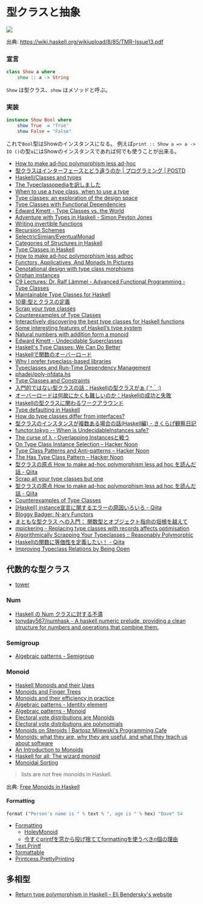 # 型クラスと抽象

![](https://i.gyazo.com/51a4265483dc39c8c43d90a1e60f4fac.jpg)

出典: <https://wiki.haskell.org/wikiupload/8/85/TMR-Issue13.pdf>

### 宣言

```haskell
class Show a where
    show :: a -> String
```

`Show` は型クラス、`show` はメソッドと呼ぶ。

### 実装

```haskell
instance Show Bool where
    show True  = "True"
    show False = "False"
```

これで`Bool`型はShowのインスタンスになる。
例えば`print :: Show a => a -> IO ()`の型`a`にはShowのインスタンスであれば何でも使うことが出来る。

* [How to make ad-hoc polymorphism less ad-hoc](http://people.csail.mit.edu/dnj/teaching/6898/papers/wadler88.pdf)
* [型クラスはインターフェースとどう違うのか \| プログラミング \| POSTD](http://postd.cc/how_do_type_classes_differ_from_interfaces/)
* [Haskell/Classes and types](https://en.wikibooks.org/wiki/Haskell/Classes_and_types)
* [The Typeclassopediaを訳しました](http://snak.tdiary.net/20091020.html)
* [When to use a type class, when to use a type](http://stackoverflow.com/questions/12286315/when-to-use-a-type-class-when-to-use-a-type)
* [Type classes: an exploration of the design space](http://courses.cs.washington.edu/courses/cse590p/06sp/multi.pdf)
* [Type Classes with Functional Dependencies](http://web.cecs.pdx.edu/~mpj/pubs/fundeps-esop2000.pdf)
* [Edward Kmett - Type Classes vs. the World](https://www.youtube.com/watch?v=hIZxTQP1ifo)
* [Adventure with Types in Haskell - Simon Peyton Jones](https://www.youtube.com/watch?v=6COvD8oynmI)
* [Writing invertible functions](http://blog.callcc.name/posts/invertible-functions.html)
* [Recursion Schemes](https://www.youtube.com/watch?v=Zw9KeP3OzpU)
* [SelectricSimian/EventualMonad](https://github.com/selectricsimian/eventualmonad)
* [Categories of Structures in Haskell](http://comonad.com/reader/2015/categories-of-structures-in-haskell/)
* [Type Classes in Haskell](http://ropas.snu.ac.kr/lib/dock/HaHaJoWa1996.pdf)
* [How to make ad-hoc polymorphism less adhoc](http://202.3.77.10/users/karkare/courses/2010/cs653/Papers/ad-hoc-polymorphism.pdf)
* [Functors, Applicatives, And Monads In Pictures](http://adit.io/posts/2013-04-17-functors,_applicatives,_and_monads_in_pictures.html)
* [Denotational design with type class morphisms](http://conal.net/papers/type-class-morphisms/type-class-morphisms-long.pdf)
* [Orphan instances](http://maoe.hatenadiary.jp/entry/20100902/1283358286)
* [C9 Lectures: Dr. Ralf Lämmel - Advanced Functional Programming - Type Classes](https://channel9.msdn.com/Shows/Going+Deep/C9-Lectures-Dr-Ralf-Lmmel-Advanced-Functional-Programming-Type-Classes)
* [Maintainable Type Classes for Haskell](https://ff32.host.cs.st-andrews.ac.uk/papers/hsym15.pdf)
* [10章:型とクラスの定義](http://www.slideshare.net/RuiccRail/programming-haskell-chapter10)
* [Scrap your type classes](http://www.haskellforall.com/2012/05/scrap-your-type-classes.html)
* [Counterexamples of Type Classes](http://blog.functorial.com/posts/2015-12-06-Counterexamples.html)
* [Interactively discovering the best type classes for Haskell functions](http://begriffs.com/posts/2013-08-25-interactively-discovering-best-type.html)
* [Some interesting features of Haskell’s type system](https://jeltsch.wordpress.com/2013/02/09/some-interesting-features-of-haskells-type-system/)
* [Natural numbers with addition form a monoid](https://theorylunch.wordpress.com/2013/12/03/natural-numbers-with-addition-form-a-monoid/)
* [Edward Kmett - Undecidable Superclasses](https://www.youtube.com/watch?v=ZL9ehIJhk98)
* [Haskell's Type Classes: We Can Do Better](http://degoes.net/articles/principled-typeclasses)
* [Haskellで関数のオーバーロード](http://qiita.com/7shi/items/17a1567a635af17fc83f)
* [Why I prefer typeclass-based libraries](http://www.yesodweb.com/blog/2016/03/why-i-prefer-typeclass-based-libraries)
* [Typeclasses and Run-Time Dependency Management](https://turingjump.com/posts/smerdyakov.html)
* [phadej/poly-nfdata.hs](https://gist.github.com/phadej/2fc066c00e33b9486e1a3e5f7767a8d7)
* [Type Classes and Constraints](https://gist.github.com/Icelandjack/5afdaa32f41adf3204ef9025d9da2a70)
* [入門的ではない型クラスの話：Haskellの型クラスがぁ (´^｀;)](http://d.hatena.ne.jp/m-hiyama/20160928/1475022255)
* [オーバーロードは何故にかくも難しいのか：Haskellの成功と失敗](http://d.hatena.ne.jp/m-hiyama/20160930/1475198218)
* [Haskellの型クラスに関わるワークアラウンド](http://d.hatena.ne.jp/m-hiyama/20161003/1475457068)
* [Type defaulting in Haskell](http://kseo.github.io/posts/2017-01-04-type-defaulting-in-haskell.html)
* [How do type classes differ from interfaces?](http://www.parsonsmatt.org/2017/01/07/how_do_type_classes_differ_from_interfaces.html)
* [型クラスのインスタンスが複数ある場合の話(Haskell編) - きくらげ観察日記](http://inkar-us-i.hatenablog.com/entry/2017/01/25/120000)
* [functor.tokyo -- When is UndecidableInstances safe?](https://functor.tokyo/blog/2017-04-07-undecidable-instances)
* [The curse of λ - Overlapping Instancesと戦う](https://myuon.github.io/posts/2017-08-21-overlapping-instances.html)
* [On Type Class Instance Selection – Hacker Noon](https://hackernoon.com/typeclass-instance-selection-fea1068920e6)
* [Type Class Patterns and Anti-patterns – Hacker Noon](https://hackernoon.com/type-class-patterns-and-anti-patterns-efd045c5af66)
* [The Has Type Class Pattern – Hacker Noon](https://hackernoon.com/the-has-type-class-pattern-ca12adab70ae)
* [型クラスの原点 How to make ad-hoc polymorphism less ad hoc を読んだ話 - Qiita](http://qiita.com/Biacco/items/083f05d5d1d87730f7db)
* [Scrap all your type classes but one](http://h2.jaguarpaw.co.uk/posts/scrap-all-your-typeclasses-but-one/)
* [型クラスの原点 How to make ad-hoc polymorphism less ad hoc を読んだ話 - Qiita](http://qiita.com/Biacco/items/083f05d5d1d87730f7db)
* [Counterexamples of Type Classes](http://blog.functorial.com/posts/2015-12-06-Counterexamples.html?repost)
* [[Haskell] instance宣言に関するエラーの原因いろいろ - Qiita](https://qiita.com/tezca686/items/1771623c3241d6863e61)
* [Bloggy Badger: N-ary Functors](http://gelisam.blogspot.jp/2017/12/n-ary-functors.html)
* [まともな型クラス への入門： 関数型とオブジェクト指向の垣根を越えて](http://d.hatena.ne.jp/m-hiyama/20180109/1515455333)
* [mpickering - Replacing type classes with records affects optimisation](http://mpickering.github.io/posts/2018-03-20-recordsvstypeclasses.html)
* [Algorithmically Scrapping Your Typeclasses :: Reasonably Polymorphic](http://reasonablypolymorphic.com/blog/algorithmic-sytc/)
* [Haskellの関数に等価性を定義したい！ - Qiita](https://qiita.com/nwtgck/items/8371855594e6e1b2aca6)
* [Improving Typeclass Relations by Being Open](https://www.fceia.unr.edu.ar/~mauro/pubs/cm-conf.pdf)

## 代数的な型クラス
* [tower](https://tonyday567.github.io/tower/index.html)

### Num
* [Haskell の Num クラスに対する不満](http://d-poppo.nazo.cc/blog/2016/06/haskell-num-class/)
* [tonyday567/numhask - A haskell numeric prelude, providing a clean structure for numbers and operations that combine them.](https://github.com/tonyday567/numhask)

### Semigroup
* [Algebraic patterns - Semigroup](http://philipnilsson.github.io/Badness10k/posts/2016-07-14-functional-patterns-semigroup.html)

### Monoid
* [Haskell Monoids and their Uses](http://blog.sigfpe.com/2009/01/haskell-monoids-and-their-uses.html)
* [Monoids and Finger Trees](http://apfelmus.nfshost.com/articles/monoid-fingertree.html)
* [Monoids and their efficiency in practice](http://myhaskelljournal.com/monoids-and-their-efficiency-in-practice/)
* [Algebraic patterns - Identity element](http://philipnilsson.github.io/Badness10k/posts/2016-06-29-functional-patterns-identity-element.html)
* [Algebraic patterns - Monoid](http://philipnilsson.github.io/Badness10k/posts/2016-07-21-functional-patterns-monoid.html)
* [Electoral vote distributions are Monoids](http://www.haskellforall.com/2016/10/electoral-vote-distributions-are-monoids.html)
* [Electoral vote distributions are polynomials](https://ro-che.info/articles/2016-10-28-vote-distributions-polynomials)
* [Monoids on Steroids \|   Bartosz Milewski's Programming Cafe](https://bartoszmilewski.com/2017/02/09/monoids-on-steroids/)
* [Monoids: what they are, why they are useful, and what they teach us about software](https://deque.blog/2017/09/13/monoids-what-they-are-why-they-are-useful-and-what-they-teach-us-about-software/)
* [An Introduction to Monoids](https://blog.axosoft.com/monoids-practical-category-theory/)
* [Haskell for all: The wizard monoid](http://www.haskellforall.com/2018/02/the-wizard-monoid.html)
* [Monoidal Sorting](https://chrispenner.ca/posts/monoid-sort)


> lists are not free monoids in Haskell.

出典: [Free Monoids in Haskell](http://comonad.com/reader/2015/free-monoids-in-haskell/)

#### Formatting

```haskell
format ("Person's name is " % text % ", age is " % hex) "Dave" 54
```

* [Formatting](https://hackage.haskell.org/package/formatting)
  * [HoleyMonoid](http://hackage.haskell.org/package/HoleyMonoid)
  * [今すぐprintfを窓から投げ捨ててformattingを使うべきn個の理由](http://qiita.com/hiyakashi_/items/f241af8c25c30765cab4)
* [Text.Printf](http://hackage.haskell.org/package/base/docs/Text-Printf.html)
* [formattable](http://hackage.haskell.org/package/formattable)
* [Printcess.PrettyPrinting](https://hackage.haskell.org/package/printcess-0.1.0.2/docs/Printcess-PrettyPrinting.html)

## 多相型
* [Return type polymorphism in Haskell - Eli Bendersky's website](https://eli.thegreenplace.net/2018/return-type-polymorphism-in-haskell/)
